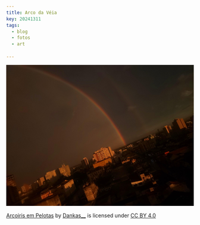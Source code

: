 ```yaml
---
title: Arco da Véia
key: 20241311
tags: 
  - blog
  - fotos
  - art

---
```




![Imagem](/assets/images/blog/IMG_20241111_185625_arcoiris_redu.JPG "Como diria minha vó, o arco dos veios.")

 <p xmlns:cc="http://creativecommons.org/ns#" xmlns:dct="http://purl.org/dc/terms/"><a property="dct:title" rel="cc:attributionURL" href="https://dankas.cc/assets/images/blog/IMG_20241111_185625_arcoiris.jpg">Arcoiris em Pelotas</a> by <a rel="cc:attributionURL dct:creator" property="cc:attributionName" href="http://dankas.cc/about">Dankas__</a> is licensed under <a href="https://creativecommons.org/licenses/by/4.0/?ref=chooser-v1" target="_blank" rel="license noopener noreferrer" style="display:inline-block;">CC BY 4.0<img style="height:22px!important;margin-left:3px;vertical-align:text-bottom;" src="https://mirrors.creativecommons.org/presskit/icons/cc.svg?ref=chooser-v1" alt=""><img style="height:22px!important;margin-left:3px;vertical-align:text-bottom;" src="https://mirrors.creativecommons.org/presskit/icons/by.svg?ref=chooser-v1" alt=""></a></p> 